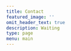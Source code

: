 ```yaml
---
title: Contact
featured_image: ''
omit_header_text: true
description: Waiting
type: page
menu: main
---
```


